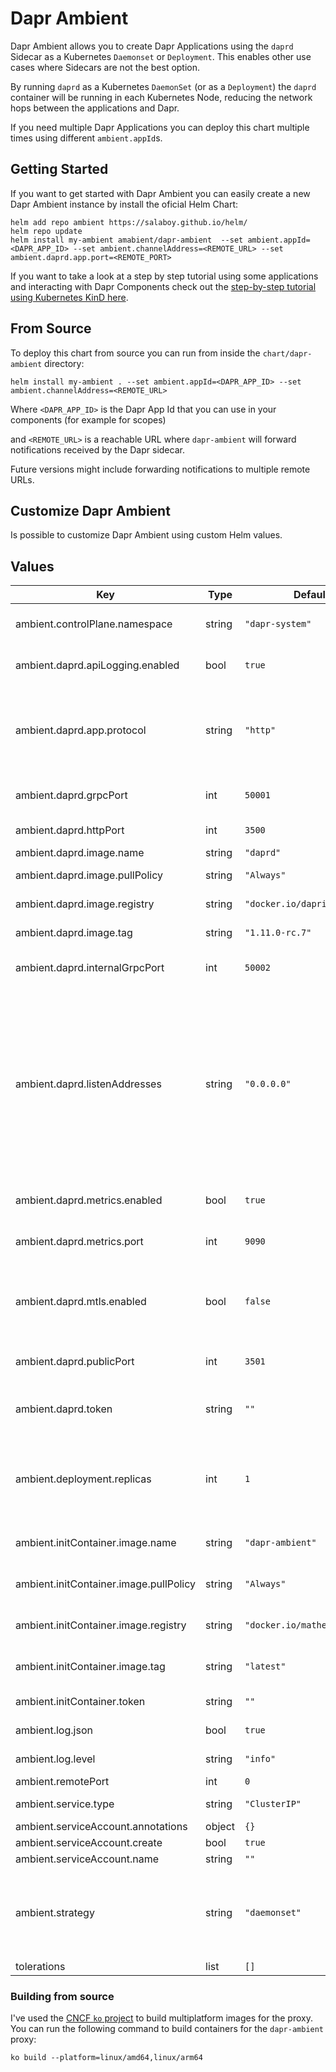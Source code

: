 # Dapr Ambient

Dapr Ambient allows you to create Dapr Applications using the `daprd` Sidecar as a Kubernetes `Daemonset` or `Deployment`. This enables other use cases where Sidecars are not the best option.

By running `daprd` as a Kubernetes `DaemonSet` (or as a `Deployment`) the `daprd` container will be running in each Kubernetes Node, reducing the network hops between the applications and Dapr.

If you need multiple Dapr Applications you can deploy this chart multiple times using different `ambient.appId`s.

## Getting Started

If you want to get started with Dapr Ambient you can easily create a new Dapr Ambient instance by install the oficial Helm Chart:

```
helm add repo ambient https://salaboy.github.io/helm/
helm repo update
helm install my-ambient amabient/dapr-ambient  --set ambient.appId=<DAPR_APP_ID> --set ambient.channelAddress=<REMOTE_URL> --set ambient.daprd.app.port=<REMOTE_PORT>
```

If you want to take a look at a step by step tutorial using some applications and interacting with Dapr Components check out the [step-by-step tutorial using Kubernetes KinD here](tutorial/README.md).

## From Source

To deploy this chart from source you can run from inside the `chart/dapr-ambient` directory:

```
helm install my-ambient . --set ambient.appId=<DAPR_APP_ID> --set ambient.channelAddress=<REMOTE_URL> 

```

Where `<DAPR_APP_ID>` is the Dapr App Id that you can use in your components (for example for scopes)

and `<REMOTE_URL>` is a reachable URL where `dapr-ambient` will forward notifications received by the Dapr sidecar.

Future versions might include forwarding notifications to multiple remote URLs.

## Customize Dapr Ambient
Is possible to customize Dapr Ambient using custom Helm values.

## Values

| Key | Type | Default | Description |
|-----|------|---------|-------------|
| ambient.controlPlane.namespace | string | `"dapr-system"` | Namespace where Dapr Control Plane is. |
| ambient.daprd.apiLogging.enabled | bool | `true` | Enables API logging for the daprd. |
| ambient.daprd.app.protocol | string | `"http"` | Dapr which protocol your application is using. Valid options are `http`` and `grpc``. |
| ambient.daprd.grpcPort | int | `50001` | gRPC port for the Dapr Internal API to listen on. |
| ambient.daprd.httpPort | int | `3500` | The HTTP port for the Dapr API. |
| ambient.daprd.image.name | string | `"daprd"` | Daprd image. |
| ambient.daprd.image.pullPolicy | string | `"Always"` | Daprd image pull policy. |
| ambient.daprd.image.registry | string | `"docker.io/daprio"` | Daprd image registry. |
| ambient.daprd.image.tag | string | `"1.11.0-rc.7"` | Daprd image version. |
| ambient.daprd.internalGrpcPort | int | `50002` | gRPC port for the Dapr Internal API to listen on. |
| ambient.daprd.listenAddresses | string | `"0.0.0.0"` | Comma separated list of IP addresses that daprd will listen to. Defaults to all in standalone mode. Defaults to [::1],127.0.0.1 in Kubernetes. To listen to all IPv4 addresses, use 0.0.0.0. To listen to all IPv6 addresses, use [::]. |
| ambient.daprd.metrics.enabled | bool | `true` | Enable prometheus metric. |
| ambient.daprd.metrics.port | int | `9090` | Sets the port for the sidecar metrics server. |
| ambient.daprd.mtls.enabled | bool | `false` | Enables automatic mTLS for daprd to daprd communication channels. |
| ambient.daprd.publicPort | int | `3501` | The HTTP public port for the Dapr API. |
| ambient.daprd.token | string | `""` | Dapr API token to use for token based API authentication. |
| ambient.deployment.replicas | int | `1` | The quantity of replicas. This property is set only when `ambient.strategy` is equal to `deployment` |
| ambient.initContainer.image.name | string | `"dapr-ambient"` | The dapr-ambient image name. |
| ambient.initContainer.image.pullPolicy | string | `"Always"` | The init container pull policy. |
| ambient.initContainer.image.registry | string | `"docker.io/matheuscruzdev"` | The dapr-ambient image registry. |
| ambient.initContainer.image.tag | string | `"latest"` | The dapr-ambient-init image tag. |
| ambient.initContainer.token | string | `""` | The dapr API token. |
| ambient.log.json | bool | `true` | The daprd log format. |
| ambient.log.level | string | `"info"` | The daprd log level. |
| ambient.remotePort | int | `0` | The remote port. |
| ambient.service.type | string | `"ClusterIP"` | The daprd service type. |
| ambient.serviceAccount.annotations | object | `{}` |  |
| ambient.serviceAccount.create | bool | `true` |  |
| ambient.serviceAccount.name | string | `""` |  |
| ambient.strategy | string | `"daemonset"` | The default strategy to run dapr in ambient mode. Possible values `daemonset`, `deployment`. |
| tolerations | list | `[]` |  |

### Building from source

I've used the [CNCF `ko` project](https://ko.build/) to build multiplatform images for the proxy.
You can run the following command to build containers for the `dapr-ambient` proxy:

```
ko build --platform=linux/amd64,linux/arm64
```

